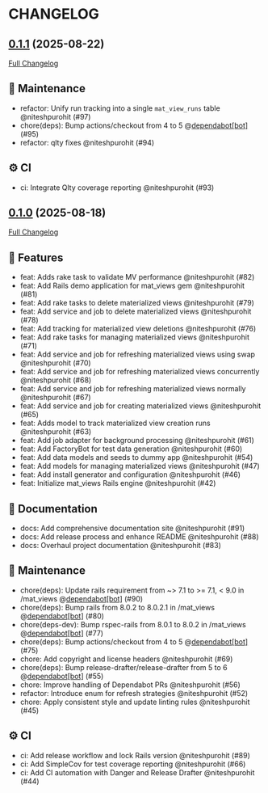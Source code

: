 # CHANGELOG

## [0.1.1](https://github.com/code-vedas/rails_materialized_views/tree/v0.1.1) (2025-08-22)

[Full Changelog](https://github.com/code-vedas/rails_materialized_views/compare/v0.1.0...v0.1.1)

## 🧰 Maintenance

- refactor: Unify run tracking into a single `mat_view_runs` table @niteshpurohit (#97)
- chore(deps): Bump actions/checkout from 4 to 5 @[dependabot[bot]](https://github.com/apps/dependabot) (#95)
- refactor: qlty fixes @niteshpurohit (#94)

## ⚙️ CI

- ci: Integrate Qlty coverage reporting @niteshpurohit (#93)

## [0.1.0](https://github.com/code-vedas/rails_materialized_views/tree/v0.1.0) (2025-08-18)

[Full Changelog](https://github.com/code-vedas/rails_materialized_views/compare/080a0c5f8f42eb55e971677f0468ed626e2b3b44...v0.1.0)

## 🚀 Features

- feat: Adds rake task to validate MV performance @niteshpurohit (#82)
- feat: Add Rails demo application for mat_views gem @niteshpurohit (#81)
- feat: Add rake tasks to delete materialized views @niteshpurohit (#79)
- feat: Add service and job to delete materialized views @niteshpurohit (#78)
- feat: Add tracking for materialized view deletions @niteshpurohit (#76)
- feat: Add rake tasks for managing materialized views @niteshpurohit (#71)
- feat: Add service and job for refreshing materialized views using swap @niteshpurohit (#70)
- feat: Add service and job for refreshing materialized views concurrently @niteshpurohit (#68)
- feat: Add service and job for refreshing materialized views normally @niteshpurohit (#67)
- feat: Add service and job for creating materialized views @niteshpurohit (#65)
- feat: Adds model to track materialized view creation runs @niteshpurohit (#63)
- feat: Add job adapter for background processing @niteshpurohit (#61)
- feat: Add FactoryBot for test data generation @niteshpurohit (#60)
- feat: Add data models and seeds to dummy app @niteshpurohit (#54)
- feat: Add models for managing materialized views @niteshpurohit (#47)
- feat: Add install generator and configuration @niteshpurohit (#46)
- feat: Initialize mat_views Rails engine @niteshpurohit (#42)

## 📝 Documentation

- docs: Add comprehensive documentation site @niteshpurohit (#91)
- docs: Add release process and enhance README @niteshpurohit (#88)
- docs: Overhaul project documentation @niteshpurohit (#83)

## 🧰 Maintenance

- chore(deps): Update rails requirement from ~> 7.1 to >= 7.1, < 9.0 in /mat_views @[dependabot[bot]](https://github.com/apps/dependabot) (#90)
- chore(deps): Bump rails from 8.0.2 to 8.0.2.1 in /mat_views @[dependabot[bot]](https://github.com/apps/dependabot) (#80)
- chore(deps-dev): Bump rspec-rails from 8.0.1 to 8.0.2 in /mat_views @[dependabot[bot]](https://github.com/apps/dependabot) (#77)
- chore(deps): Bump actions/checkout from 4 to 5 @[dependabot[bot]](https://github.com/apps/dependabot) (#75)
- chore: Add copyright and license headers @niteshpurohit (#69)
- chore(deps): Bump release-drafter/release-drafter from 5 to 6 @[dependabot[bot]](https://github.com/apps/dependabot) (#55)
- chore: Improve handling of Dependabot PRs @niteshpurohit (#56)
- refactor: Introduce enum for refresh strategies @niteshpurohit (#52)
- chore: Apply consistent style and update linting rules @niteshpurohit (#45)

## ⚙️ CI

- ci: Add release workflow and lock Rails version @niteshpurohit (#89)
- ci: Add SimpleCov for test coverage reporting @niteshpurohit (#66)
- ci: Add CI automation with Danger and Release Drafter @niteshpurohit (#44)
